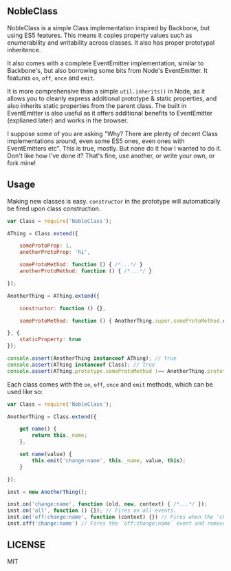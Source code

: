NobleClass
----------

NobleClass is a simple Class implementation inspired by Backbone, but using ES5
features. This means it copies property values such as enumerability and
writability across classes. It also has proper prototypal inheritence.

It also comes with a complete EventEmitter implementation, similar to
Backbone's, but also borrowing some bits from Node's EventEmitter. It features
`on`, `off`, `once` and `emit`.

It is more comprehensive than a simple `util.inherits()` in Node, as it allows
you to cleanly express additional prototype & static properties, and also
inherits static properties from the parent class. The built in EventEmitter is
also useful as it offers additional benefits to EventEmitter (explianed later)
and works in the browser.

I suppose some of you are asking "Why? There are plenty of decent Class
implementations around, even some ES5 ones, even ones with EventEmitters etc".
This is true, mostly. But none do it how I wanted to do it. Don't like how I've
done it? That's fine, use another, or write your own, or fork mine!

Usage
-----

Making new classes is easy. `constructor` in the prototype will automatically
be fired upon class construction.

```javascript
var Class = require('NobleClass');

AThing = Class.extend({

    someProtoProp: 1,
    anotherProtoProp: 'hi',

    someProtoMethod: function () { /*...*/ }
    anotherProtoMethod: function () { /*...*/ }

});

AnotherThing = AThing.extend({

    constructor: function () {},

    someProtoMethod: function () { AnotherThing.super.someProtoMethod.call(this); /*...*/ }

}, {
    staticProperty: true
});

console.assert(AnotherThing instanceof AThing); // true
console.assert(AThing instanceof Class); // true
console.assert(AThing.prototype.someProtoMethod !== AnotherThing.prototype.someProtoMethod); // true
```

Each class comes with the `on`, `off`, `once` and `emit` methods, which can be
used like so:

```javascript
var Class = require('NobleClass');

AnotherThing = Class.extend({

    get name() {
        return this._name;
    },

    set name(value) {
        this.emit('change:name', this._name, value, this);
    }

});

inst = new AnotherThing();

inst.on('change:name', function (old, new, context) { /*...*/ });
inst.on('all', function () {}); // Fires on all events.
inst.on('off:change:name', function (context) {}) // Fires when the 'change:name' event is `off'ed`
inst.off('change:name') // Fires the `off:change:name` event and removes all `change:name` events
```

LICENSE
-------

MIT
